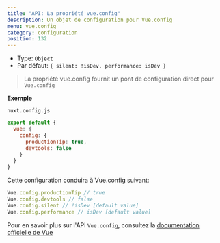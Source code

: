 ```yaml
---
title: "API: La propriété vue.config"
description: Un objet de configuration pour Vue.config
menu: vue.config
category: configuration
position: 132
---
```


- Type: `Object`
- Par défaut: `{ silent: !isDev, performance: isDev }`

> La propriété vue.config fournit un pont de configuration direct pour `Vue.config`


**Exemple**

`nuxt.config.js`

```js
export default {
  vue: {
    config: {
      productionTip: true,
      devtools: false
    }
  }
}
```

Cette configuration conduira à Vue.config suivant:

``` js
Vue.config.productionTip // true
Vue.config.devtools // false
Vue.config.silent // !isDev [default value]
Vue.config.performance // isDev [default value]
```


Pour en savoir plus sur l'API `Vue.config`, consultez la [documentation officielle de Vue](https://vuejs.org/v2/api/#Global-Config)
